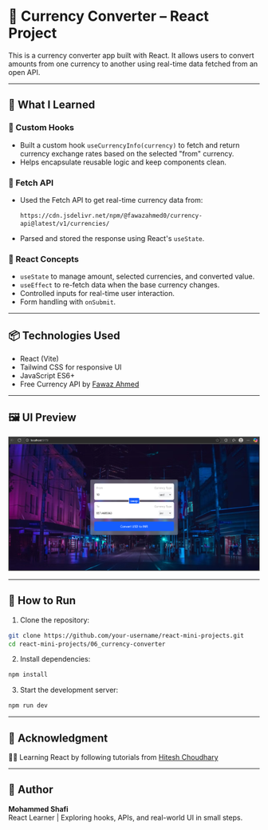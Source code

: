 # 💱 Currency Converter – React Project

This is a currency converter app built with React. It allows users to convert amounts from one currency to another using real-time data fetched from an open API.

---

## 🧠 What I Learned

### 🔹 Custom Hooks

- Built a custom hook `useCurrencyInfo(currency)` to fetch and return currency exchange rates based on the selected "from" currency.
- Helps encapsulate reusable logic and keep components clean.

### 🔹 Fetch API

- Used the Fetch API to get real-time currency data from:
  ```
  https://cdn.jsdelivr.net/npm/@fawazahmed0/currency-api@latest/v1/currencies/
  ```
- Parsed and stored the response using React's `useState`.

### 🔹 React Concepts

- `useState` to manage amount, selected currencies, and converted value.
- `useEffect` to re-fetch data when the base currency changes.
- Controlled inputs for real-time user interaction.
- Form handling with `onSubmit`.

---

## 📦 Technologies Used

- React (Vite)
- Tailwind CSS for responsive UI
- JavaScript ES6+
- Free Currency API by [Fawaz Ahmed](https://github.com/fawazahmed0/currency-api)

---

## 🖼️ UI Preview

![App UI](src/assets/image.png)

---

## 🚀 How to Run

1. Clone the repository:

```bash
git clone https://github.com/your-username/react-mini-projects.git
cd react-mini-projects/06_currency-converter
```

2. Install dependencies:

```bash
npm install
```

3. Start the development server:

```bash
npm run dev
```

---

## 🙏 Acknowledgment

🧑‍🏫 Learning React by following tutorials from [Hitesh Choudhary](https://github.com/hiteshchoudhary)

---

## 🙌 Author

**Mohammed Shafi**  
React Learner | Exploring hooks, APIs, and real-world UI in small steps.
